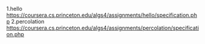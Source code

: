 1.hello https://coursera.cs.princeton.edu/algs4/assignments/hello/specification.php
2.percolation https://coursera.cs.princeton.edu/algs4/assignments/percolation/specification.php
